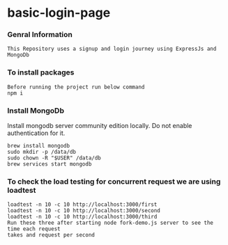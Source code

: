 # basic-login-page

### Genral Information

```
This Repository uses a signup and login journey using ExpressJs and MongoDb
```

### To install packages

```
Before running the project run below command
npm i 
```

### Install MongoDb 
Install mongodb server community edition locally. Do not enable authentication for it.

```
brew install mongodb
sudo mkdir -p /data/db
sudo chown -R "$USER" /data/db
brew services start mongodb
```


### To check the load testing for concurrent request we are using loadtest

```
loadtest -n 10 -c 10 http://localhost:3000/first
loadtest -n 10 -c 10 http://localhost:3000/second
loadtest -n 10 -c 10 http://localhost:3000/third
Run these three after starting node fork-demo.js server to see the time each request 
takes and request per second
```
